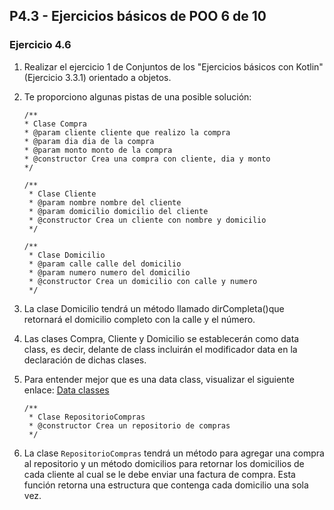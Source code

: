 ## P4.3 - Ejercicios básicos de POO 6 de 10

### **Ejercicio 4.6**

1. Realizar el ejercicio 1 de Conjuntos de los "Ejercicios básicos con Kotlin" (Ejercicio 3.3.1) orientado a objetos.

2. Te proporciono algunas pistas de una posible solución:

   ```kotin
   /**
   * Clase Compra
   * @param cliente cliente que realizo la compra
   * @param dia dia de la compra
   * @param monto monto de la compra
   * @constructor Crea una compra con cliente, dia y monto
   */
   ```    

   ```kotin
   /**
    * Clase Cliente
    * @param nombre nombre del cliente
    * @param domicilio domicilio del cliente
    * @constructor Crea un cliente con nombre y domicilio
    */
   ```       

   ```kotin      
   /**
    * Clase Domicilio
    * @param calle calle del domicilio
    * @param numero numero del domicilio
    * @constructor Crea un domicilio con calle y numero
    */ 
   ```    

3. La clase Domicilio tendrá un método llamado dirCompleta()que retornará el domicilio completo con la calle y el número.

4. Las clases Compra, Cliente y Domicilio se establecerán como data class, es decir, delante de class incluirán el modificador data en la declaración de dichas clases.

5. Para entender mejor que es una data class, visualizar el siguiente enlace: [Data classes](https://revilofe.github.io/section1/u04/teoria/PROG-U4.3.-kotlinPOO/#data-classes)

   ```
   /**
    * Clase RepositorioCompras
    * @constructor Crea un repositorio de compras
    */
   ```

6. La clase `RepositorioCompras` tendrá un método para agregar una compra al repositorio y un método domicilios para retornar los domicilios de cada cliente al cual se le debe enviar una factura de compra.
   Esta función retorna una estructura que contenga cada domicilio una sola vez.